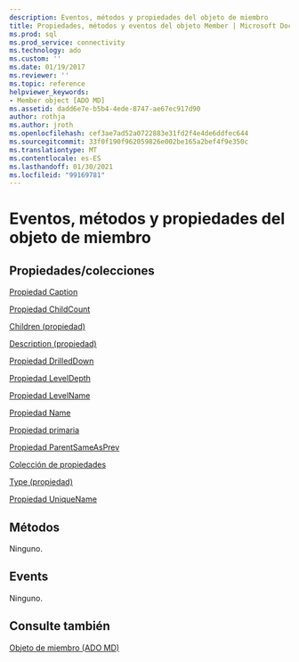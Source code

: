 ```yaml
---
description: Eventos, métodos y propiedades del objeto de miembro
title: Propiedades, métodos y eventos del objeto Member | Microsoft Docs
ms.prod: sql
ms.prod_service: connectivity
ms.technology: ado
ms.custom: ''
ms.date: 01/19/2017
ms.reviewer: ''
ms.topic: reference
helpviewer_keywords:
- Member object [ADO MD]
ms.assetid: dadd6e7e-b5b4-4ede-8747-ae67ec917d90
author: rothja
ms.author: jroth
ms.openlocfilehash: cef3ae7ad52a0722883e31fd2f4e4de6ddfec644
ms.sourcegitcommit: 33f0f190f962059826e002be165a2bef4f9e350c
ms.translationtype: MT
ms.contentlocale: es-ES
ms.lasthandoff: 01/30/2021
ms.locfileid: "99169781"
---
```

# <a name="member-object-properties-methods-and-events"></a>Eventos, métodos y propiedades del objeto de miembro
## <a name="propertiescollections"></a>Propiedades/colecciones  
 [Propiedad Caption](./caption-property-ado-md.md)  
  
 [Propiedad ChildCount](./childcount-property-ado-md.md)  
  
 [Children (propiedad)](./children-property-ado-md.md)  
  
 [Description (propiedad)](./description-property-ado-md.md)  
  
 [Propiedad DrilledDown](./drilleddown-property-ado-md.md)  
  
 [Propiedad LevelDepth](./leveldepth-property-ado-md.md)  
  
 [Propiedad LevelName](./levelname-property-ado-md.md)  
  
 [Propiedad Name](./name-property-ado-md.md)  
  
 [Propiedad primaria](./parent-property-ado-md.md)  
  
 [Propiedad ParentSameAsPrev](./parentsameasprev-property-ado-md.md)  
  
 [Colección de propiedades](../ado-api/properties-collection-ado.md)  
  
 [Type (propiedad)](./type-property-ado-md.md)  
  
 [Propiedad UniqueName](./uniquename-property-ado-md.md)  
  
## <a name="methods"></a>Métodos  
 Ninguno.  
  
## <a name="events"></a>Events  
 Ninguno.  
  
## <a name="see-also"></a>Consulte también  
 [Objeto de miembro (ADO MD)](./member-object-ado-md.md)